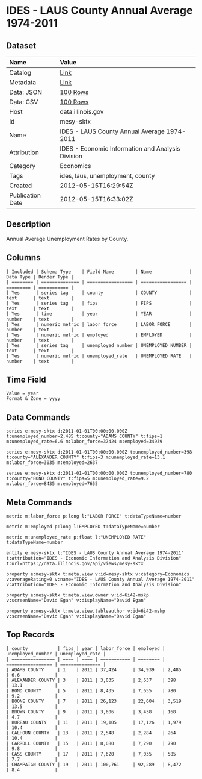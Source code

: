 # IDES - LAUS County Annual Average 1974-2011

## Dataset

| Name | Value |
| :--- | :---- |
| Catalog | [Link](https://catalog.data.gov/dataset/ides-laus-county-annual-average-1974-2011-e7c35) |
| Metadata | [Link](https://data.illinois.gov/api/views/mesy-sktx) |
| Data: JSON | [100 Rows](https://data.illinois.gov/api/views/mesy-sktx/rows.json?max_rows=100) |
| Data: CSV | [100 Rows](https://data.illinois.gov/api/views/mesy-sktx/rows.csv?max_rows=100) |
| Host | data.illinois.gov |
| Id | mesy-sktx |
| Name | IDES - LAUS County Annual Average 1974-2011 |
| Attribution | IDES - Economic Information and Analysis Division |
| Category | Economics |
| Tags | ides, laus, unemployment, county |
| Created | 2012-05-15T16:29:54Z |
| Publication Date | 2012-05-15T16:33:02Z |

## Description

Annual Average Unemployment Rates by County.

## Columns

```ls
| Included | Schema Type    | Field Name        | Name              | Data Type | Render Type |
| ======== | ============== | ================= | ================= | ========= | =========== |
| Yes      | series tag     | county            | COUNTY            | text      | text        |
| Yes      | series tag     | fips              | FIPS              | text      | text        |
| Yes      | time           | year              | YEAR              | number    | text        |
| Yes      | numeric metric | labor_force       | LABOR FORCE       | number    | text        |
| Yes      | numeric metric | employed          | EMPLOYED          | number    | text        |
| Yes      | series tag     | unemployed_number | UNEMPLOYED NUMBER | text      | text        |
| Yes      | numeric metric | unemployed_rate   | UNEMPLOYED RATE   | number    | text        |
```

## Time Field

```ls
Value = year
Format & Zone = yyyy
```

## Data Commands

```ls
series e:mesy-sktx d:2011-01-01T00:00:00.000Z t:unemployed_number=2,485 t:county="ADAMS COUNTY" t:fips=1 m:unemployed_rate=6.6 m:labor_force=37424 m:employed=34939

series e:mesy-sktx d:2011-01-01T00:00:00.000Z t:unemployed_number=398 t:county="ALEXANDER COUNTY" t:fips=3 m:unemployed_rate=13.1 m:labor_force=3035 m:employed=2637

series e:mesy-sktx d:2011-01-01T00:00:00.000Z t:unemployed_number=780 t:county="BOND COUNTY" t:fips=5 m:unemployed_rate=9.2 m:labor_force=8435 m:employed=7655
```

## Meta Commands

```ls
metric m:labor_force p:long l:"LABOR FORCE" t:dataTypeName=number

metric m:employed p:long l:EMPLOYED t:dataTypeName=number

metric m:unemployed_rate p:float l:"UNEMPLOYED RATE" t:dataTypeName=number

entity e:mesy-sktx l:"IDES - LAUS County Annual Average 1974-2011" t:attribution="IDES - Economic Information and Analysis Division" t:url=https://data.illinois.gov/api/views/mesy-sktx

property e:mesy-sktx t:meta.view v:id=mesy-sktx v:category=Economics v:averageRating=0 v:name="IDES - LAUS County Annual Average 1974-2011" v:attribution="IDES - Economic Information and Analysis Division"

property e:mesy-sktx t:meta.view.owner v:id=6i42-mskp v:screenName="David Egan" v:displayName="David Egan"

property e:mesy-sktx t:meta.view.tableauthor v:id=6i42-mskp v:screenName="David Egan" v:displayName="David Egan"
```

## Top Records

```ls
| county           | fips | year | labor_force | employed | unemployed_number | unemployed_rate | 
| ================ | ==== | ==== | =========== | ======== | ================= | =============== | 
| ADAMS COUNTY     | 1    | 2011 | 37,424      | 34,939   | 2,485             | 6.6             | 
| ALEXANDER COUNTY | 3    | 2011 | 3,035       | 2,637    | 398               | 13.1            | 
| BOND COUNTY      | 5    | 2011 | 8,435       | 7,655    | 780               | 9.2             | 
| BOONE COUNTY     | 7    | 2011 | 26,123      | 22,604   | 3,519             | 13.5            | 
| BROWN COUNTY     | 9    | 2011 | 3,606       | 3,438    | 168               | 4.7             | 
| BUREAU COUNTY    | 11   | 2011 | 19,105      | 17,126   | 1,979             | 10.4            | 
| CALHOUN COUNTY   | 13   | 2011 | 2,548       | 2,284    | 264               | 10.4            | 
| CARROLL COUNTY   | 15   | 2011 | 8,080       | 7,290    | 790               | 9.8             | 
| CASS COUNTY      | 17   | 2011 | 7,620       | 7,035    | 585               | 7.7             | 
| CHAMPAIGN COUNTY | 19   | 2011 | 100,761     | 92,289   | 8,472             | 8.4             | 
```